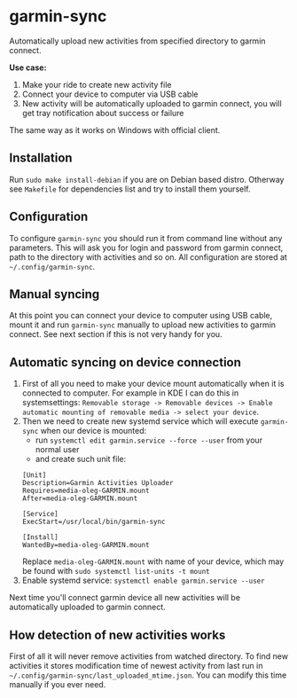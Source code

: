 # garmin-sync

Automatically upload new activities from specified directory to garmin connect.

**Use case:**
1. Make your ride to create new activity file
2. Connect your device to computer via USB cable
3. New activity will be automatically uploaded to garmin connect, you will get tray notification about success or failure

The same way as it works on Windows with official client.

## Installation

Run `sudo make install-debian` if you are on Debian based distro. Otherway see `Makefile` for dependencies list and try to install them yourself.

## Configuration

To configure `garmin-sync` you should run it from command line without any parameters. This will ask you for login and password from garmin connect, path to the directory with activities and so on. All configuration are stored at `~/.config/garmin-sync`.

## Manual syncing

At this point you can connect your device to computer using USB cable, mount it and run `garmin-sync` manually to upload new activities to garmin connect. See next section if this is not very handy for you.

## Automatic syncing on device connection

1. First of all you need to make your device mount automatically when it is connected to computer. For example in KDE I can do this in systemsettings:
`Removable storage -> Removable devices -> Enable automatic mounting of removable media -> select your device`.
2. Then we need to create new systemd service which will execute `garmin-sync` when our device is mounted:
    * run `systemctl edit garmin.service --force --user` from your normal user
    * and create such unit file:
    ```
    [Unit]
    Description=Garmin Activities Uploader
    Requires=media-oleg-GARMIN.mount
    After=media-oleg-GARMIN.mount

    [Service]
    ExecStart=/usr/local/bin/garmin-sync

    [Install]
    WantedBy=media-oleg-GARMIN.mount
    ```
    Replace `media-oleg-GARMIN.mount` with name of your device, which may be found with `sudo systemctl list-units -t mount`
3. Enable systemd service: `systemctl enable garmin.service --user`

Next time you'll connect garmin device all new activities will be automatically uploaded to garmin connect.

## How detection of new activities works

First of all it will never remove activities from watched directory. To find new activities it stores modification time of newest activity from last run in `~/.config/garmin-sync/last_uploaded_mtime.json`. You can modify this time manually if you ever need.
